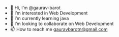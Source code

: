 - 👋 Hi, I’m @gaurav-barot
- 👀 I’m interested in Web Development
- 🌱 I’m currently learning java
- 💞️ I’m looking to collaborate on Web Development
- 📫 How to reach me gauravbarotn@gmail.com

<!---
gaurav-barot/gaurav-barot is a ✨ special ✨ repository because its `README.md` (this file) appears on your GitHub profile.
You can click the Preview link to take a look at your changes.
--->
